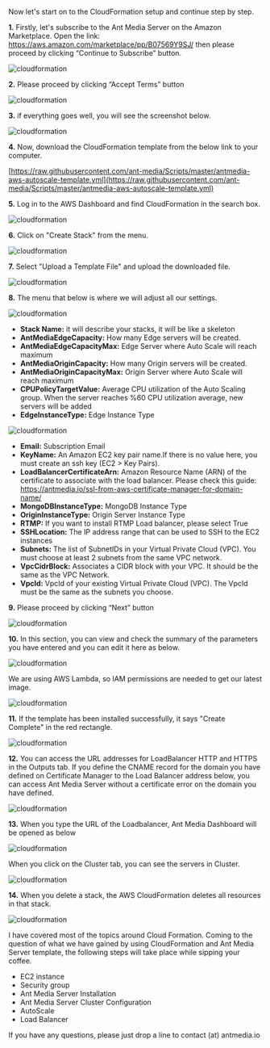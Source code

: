 Now let's start on to the CloudFormation setup and continue step by step.

**1.** Firstly, let's subscribe to the Ant Media Server on the Amazon Marketplace. Open the link: https://aws.amazon.com/marketplace/pp/B07569Y9SJ/ then please proceed by clicking “Continue to Subscribe” button.

![cloudformation](images/cloudformation/cloudformation-marketplace-1.png)

**2.** Please proceed by clicking “Accept Terms” button

![cloudformation](images/cloudformation/cloudformation-marketplace-2.png)

**3.** if everything goes well, you will see the screenshot below.

![cloudformation](images/cloudformation/cloudformation-marketplace-3.png)

**4.** Now, download the CloudFormation template from the below link to your computer.

[https://raw.githubusercontent.com/ant-media/Scripts/master/antmedia-aws-autoscale-template.yml](https://raw.githubusercontent.com/ant-media/Scripts/master/antmedia-aws-autoscale-template.yml)

**5.** Log in to the AWS Dashboard and find CloudFormation in the search box.

![cloudformation](images/cloudformation/AntMedia-CloudFormation-1.png)

**6.** Click on "Create Stack" from the menu.

![cloudformation](images/cloudformation/AntMedia-CloudFormation-2.png)

**7.** Select "Upload a Template File" and upload the downloaded file.

![cloudformation](images/cloudformation/AntMedia-CloudFormation-3.png)

**8.** The menu that below is where we will adjust all our settings.

![cloudformation](images/cloudformation/AntMedia-CloudFormation-4.png)

- **Stack Name:** it will describe your stacks, it will be like a skeleton
- **AntMediaEdgeCapacity:** How many Edge servers will be created.
- **AntMediaEdgeCapacityMax:** Edge Server where Auto Scale will reach maximum
- **AntMediaOriginCapacity:** How many Origin servers will be created.
- **AntMediaOriginCapacityMax:** Origin Server where Auto Scale will reach maximum
- **CPUPolicyTargetValue:** Average CPU utilization of the Auto Scaling group. When the server reaches %60 CPU utilization average, new servers will be added
- **EdgeInstanceType:** Edge Instance Type

![cloudformation](images/cloudformation/AntMedia-CloudFormation-4-1.png)

- **Email:** Subscription Email
- **KeyName:** An Amazon EC2 key pair name.If there is no value here, you must create an ssh key (EC2 > Key Pairs).
- **LoadBalancerCertificateArn:** Amazon Resource Name (ARN) of the certificate to associate with the load balancer. Please check this guide: https://antmedia.io/ssl-from-aws-certificate-manager-for-domain-name/
- **MongoDBInstanceType:** MongoDB Instance Type
- **OriginInstanceType:** Origin Server Instance Type
- **RTMP:** If you want to install RTMP Load balancer, please select True
- **SSHLocation:** The IP address range that can be used to SSH to the EC2 instances
- **Subnets:** The list of SubnetIDs in your Virtual Private Cloud (VPC). You must choose at least 2 subnets from the same VPC network.
- **VpcCidrBlock:** Associates a CIDR block with your VPC. It should be the same as the VPC Network.
- **VpcId:** VpcId of your existing Virtual Private Cloud (VPC). The VpcId must be the same as the subnets you choose.

**9.** Please proceed by clicking “Next” button

![cloudformation](images/cloudformation/AntMedia-CloudFormation-5.png)

**10.** In this section, you can view and check the summary of the parameters you have entered and you can edit it here as below.

![cloudformation](images/cloudformation/AntMedia-CloudFormation-6.png)

We are using AWS Lambda, so IAM permissions are needed to get our latest image.

![cloudformation](images/cloudformation/AntMedia-CloudFormation-6-1.png)

**11.** If the template has been installed successfully, it says "Create Complete" in the red rectangle.

![cloudformation](images/cloudformation/AntMedia-CloudFormation-7.png)

**12.** You can access the URL addresses for LoadBalancer HTTP and HTTPS in the Outputs tab. If you define the CNAME record for the domain you have defined on Certificate Manager to the Load Balancer address below, you can access Ant Media Server without a certificate error on the domain you have defined.

![cloudformation](images/cloudformation/AntMedia-CloudFormation-8.png)

**13.** When you type the URL of the Loadbalancer, Ant Media Dashboard will be opened as below

![cloudformation](images/cloudformation/login.png)

When you click on the Cluster tab, you can see the servers in Cluster.

![cloudformation](images/cloudformation/AntMedia-CloudFormation-9.png)

**14.** When you delete a stack, the AWS CloudFormation deletes all resources in that stack.

![cloudformation](images/cloudformation/AntMedia-CloudFormation-10.png)

I have covered most of the topics around Cloud Formation. Coming to the question of what we have gained by using CloudFormation and Ant Media Server template, the following steps will take place while sipping your coffee.

- EC2 instance
- Security group
- Ant Media Server Installation
- Ant Media Server Cluster Configuration
- AutoScale
- Load Balancer

If you have any questions, please just drop a line to contact (at) antmedia.io

